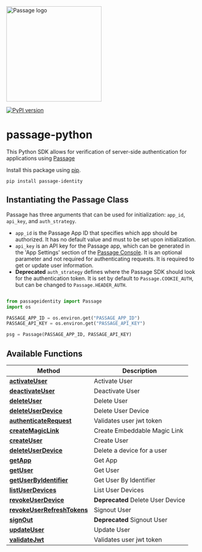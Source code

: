 <img src="https://storage.googleapis.com/passage-docs/passage-logo-gradient.svg" alt="Passage logo" style="width:250px;"/>

[![PyPI version](https://badge.fury.io/py/passage-identity.svg)](https://badge.fury.io/py/passage-identity)
# passage-python

This Python SDK allows for verification of server-side authentication for applications using [Passage](https://passage.id)

Install this package using [pip](https://pypi.org/project/passage-identity/).

```
pip install passage-identity
```

## Instantiating the Passage Class

Passage has three arguments that can be used for initialization: `app_id`, `api_key`, and `auth_strategy`.

- `app_id` is the Passage App ID that specifies which app should be authorized. It has no default value and must to be set upon initialization.
- `api_key` is an API key for the Passage app, which can be generated in the 'App Settings' section of the [Passage Console](https://console.passage.id). It is an optional parameter and not required for authenticating requests. It is required to get or update user information.
- **Deprecated** `auth_strategy` defines where the Passage SDK should look for the authentication token. It is set by default to `Passage.COOKIE_AUTH`, but can be changed to `Passage.HEADER_AUTH`.

```python

from passageidentity import Passage
import os

PASSAGE_APP_ID = os.environ.get("PASSAGE_APP_ID")
PASSAGE_API_KEY = os.environ.get("PASSAGE_API_KEY")

psg = Passage(PASSAGE_APP_ID, PASSAGE_API_KEY)
```


## Available Functions


Method | Description
------------- | -------------
[**activateUser**](./docs/passageidentity/Users.md#activateUser) | Activate User
[**deactivateUser**](./docs/passageidentity/Users.md#deactivateUser) | Deactivate User
[**deleteUser**](./docs/passageidentity/Users.md#deleteUser) | Delete User
[**deleteUserDevice**](./docs/passageidentity/Users.md#deleteUserDevice) | Delete User Device
[**authenticateRequest**](./docs/passageidentity/Authentication.md#authenticateRequest) | Validates user jwt token
[**createMagicLink**](./docs/passageidentity/Client.md#createmagiclink) | Create Embeddable Magic Link
[**createUser**](./docs/passageidentity/Users.md#createUser) | Create User
[**deleteUserDevice**](./docs/passageidentity/Users.md#deleteUserDevice) | Delete a device for a user
[**getApp**](./docs/passageidentity/Users.md#getApp) |  Get App
[**getUser**](./docs/passageidentity/Users.md#getUser) | Get User
[**getUserByIdentifier**](./docs/passageidentity/Users.md#getUserByIdentifier) | Get User By Identifier
[**listUserDevices**](./docs/passageidentity/Users.md#listUserDevices) | List User Devices
[**revokeUserDevice**](./docs/passageidentity/Users.md#revokeUserDevice) | **Deprecated** Delete User Device
[**revokeUserRefreshTokens**](./docs/passageidentity/Authentication.md#revokeUserRefreshTokens) | Signout User
[**signOut**](./docs/passageidentity/Users.md#signout) | **Deprecated** Signout User
[**updateUser**](./docs/passageidentity/Users.md#updateUser) | Update User
[**validateJwt**](./docs/passageidentity/Authentication.md#validateJwt) | Validates user jwt token
